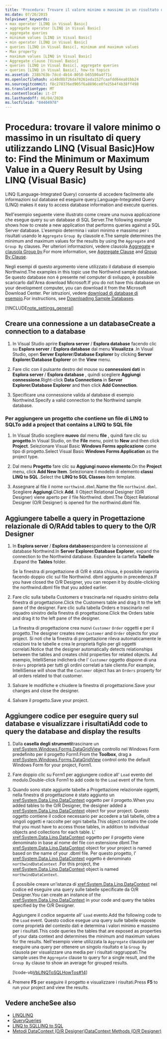 ```yaml
---
title: 'Procedura: Trovare il valore minimo o massimo in un risultato di query usando LINQ'
ms.date: 07/20/2015
helpviewer_keywords:
- max operator [LINQ in Visual Basic]
- aggregate operator [LINQ in Visual Basic]
- aggregate queries
- minimum values [LINQ in Visual Basic]
- min operator [LINQ in Visual Basic]
- queries [LINQ in Visual Basic], minimum and maximum values
- Max property
- maximum values [LINQ in Visual Basic]
- Aggregate clause [Visual Basic]
- queries [LINQ in Visual Basic], aggregate queries
- queries [LINQ in Visual Basic], how-to topics
ms.assetid: 238b763b-7dcd-4b14-8050-b65500a4f71c
ms.openlocfilehash: a148d8b726da78261eda152fcaafdd64ea01bb24
ms.sourcegitcommit: f8c270376ed905f6a8896ce0fe25b4f4b38ff498
ms.translationtype: MT
ms.contentlocale: it-IT
ms.lasthandoff: 06/04/2020
ms.locfileid: "84404978"
---
```

# <a name="how-to-find-the-minimum-or-maximum-value-in-a-query-result-by-using-linq-visual-basic"></a><span data-ttu-id="c7037-102">Procedura: trovare il valore minimo o massimo in un risultato di query utilizzando LINQ (Visual Basic)</span><span class="sxs-lookup"><span data-stu-id="c7037-102">How to: Find the Minimum or Maximum Value in a Query Result by Using LINQ (Visual Basic)</span></span>
<span data-ttu-id="c7037-103">LINQ (Language-Integrated Query) consente di accedere facilmente alle informazioni sul database ed eseguire query.</span><span class="sxs-lookup"><span data-stu-id="c7037-103">Language-Integrated Query (LINQ) makes it easy to access database information and execute queries.</span></span>  
  
 <span data-ttu-id="c7037-104">Nell'esempio seguente viene illustrato come creare una nuova applicazione che esegue query su un database di SQL Server.</span><span class="sxs-lookup"><span data-stu-id="c7037-104">The following example shows how to create a new application that performs queries against a SQL Server database.</span></span> <span data-ttu-id="c7037-105">L'esempio determina i valori minimo e massimo per i risultati usando le `Aggregate` `Group By` clausole e.</span><span class="sxs-lookup"><span data-stu-id="c7037-105">The sample determines the minimum and maximum values for the results by using the `Aggregate` and `Group By` clauses.</span></span> <span data-ttu-id="c7037-106">Per ulteriori informazioni, vedere clausola [Aggregate](../../../language-reference/queries/aggregate-clause.md) e [clausola Group by](../../../language-reference/queries/group-by-clause.md).</span><span class="sxs-lookup"><span data-stu-id="c7037-106">For more information, see [Aggregate Clause](../../../language-reference/queries/aggregate-clause.md) and [Group By Clause](../../../language-reference/queries/group-by-clause.md).</span></span>  
  
 <span data-ttu-id="c7037-107">Negli esempi di questo argomento viene utilizzato il database di esempio Northwind.</span><span class="sxs-lookup"><span data-stu-id="c7037-107">The examples in this topic use the Northwind sample database.</span></span> <span data-ttu-id="c7037-108">Se questo database non è presente nel computer di sviluppo, è possibile scaricarlo dall'Area download Microsoft.</span><span class="sxs-lookup"><span data-stu-id="c7037-108">If you do not have this database on your development computer, you can download it from the Microsoft Download Center.</span></span> <span data-ttu-id="c7037-109">Per istruzioni, vedere [download di database di esempio](../../../../framework/data/adonet/sql/linq/downloading-sample-databases.md).</span><span class="sxs-lookup"><span data-stu-id="c7037-109">For instructions, see [Downloading Sample Databases](../../../../framework/data/adonet/sql/linq/downloading-sample-databases.md).</span></span>  
  
[!INCLUDE[note_settings_general](~/includes/note-settings-general-md.md)]  
  
## <a name="create-a-connection-to-a-database"></a><span data-ttu-id="c7037-110">Creare una connessione a un database</span><span class="sxs-lookup"><span data-stu-id="c7037-110">Create a connection to a database</span></span>  
  
1. <span data-ttu-id="c7037-111">In Visual Studio aprire **Esplora server** / **Esplora database** facendo clic su **Esplora server** / **Esplora database** dal menu **Visualizza** .</span><span class="sxs-lookup"><span data-stu-id="c7037-111">In Visual Studio, open **Server Explorer**/**Database Explorer** by clicking **Server Explorer**/**Database Explorer** on the **View** menu.</span></span>  
  
2. <span data-ttu-id="c7037-112">Fare clic con il pulsante destro del mouse su **connessioni dati** in **Esplora server** / **Esplora database** , quindi scegliere **Aggiungi connessione**.</span><span class="sxs-lookup"><span data-stu-id="c7037-112">Right-click **Data Connections** in **Server Explorer**/**Database Explorer** and then click **Add Connection**.</span></span>  
  
3. <span data-ttu-id="c7037-113">Specificare una connessione valida al database di esempio Northwind.</span><span class="sxs-lookup"><span data-stu-id="c7037-113">Specify a valid connection to the Northwind sample database.</span></span>  
  
### <a name="to-add-a-project-that-contains-a-linq-to-sql-file"></a><span data-ttu-id="c7037-114">Per aggiungere un progetto che contiene un file di LINQ to SQL</span><span class="sxs-lookup"><span data-stu-id="c7037-114">To add a project that contains a LINQ to SQL file</span></span>  
  
1. <span data-ttu-id="c7037-115">In Visual Studio scegliere **nuovo** dal menu **file** , quindi fare clic su **progetto**.</span><span class="sxs-lookup"><span data-stu-id="c7037-115">In Visual Studio, on the **File** menu, point to **New** and then click **Project**.</span></span> <span data-ttu-id="c7037-116">Selezionare Visual Basic **Windows Forms applicazione** come tipo di progetto.</span><span class="sxs-lookup"><span data-stu-id="c7037-116">Select Visual Basic **Windows Forms Application** as the project type.</span></span>  
  
2. <span data-ttu-id="c7037-117">Dal menu **Progetto** fare clic su **Aggiungi nuovo elemento**.</span><span class="sxs-lookup"><span data-stu-id="c7037-117">On the **Project** menu, click **Add New Item**.</span></span> <span data-ttu-id="c7037-118">Selezionare il modello di elemento **classi LINQ to SQL** .</span><span class="sxs-lookup"><span data-stu-id="c7037-118">Select the **LINQ to SQL Classes** item template.</span></span>  
  
3. <span data-ttu-id="c7037-119">Assegnare al file il nome `northwind.dbml`.</span><span class="sxs-lookup"><span data-stu-id="c7037-119">Name the file `northwind.dbml`.</span></span> <span data-ttu-id="c7037-120">Scegliere **Aggiungi**.</span><span class="sxs-lookup"><span data-stu-id="c7037-120">Click **Add**.</span></span> <span data-ttu-id="c7037-121">Il Object Relational Designer (O/R Designer) viene aperto per il file Northwind. dbml.</span><span class="sxs-lookup"><span data-stu-id="c7037-121">The Object Relational Designer (O/R Designer) is opened for the northwind.dbml file.</span></span>  
  
## <a name="add-tables-to-query-to-the-or-designer"></a><span data-ttu-id="c7037-122">Aggiungere tabelle a query in Progettazione relazionale di O/R</span><span class="sxs-lookup"><span data-stu-id="c7037-122">Add tables to query to the O/R Designer</span></span>  
  
1. <span data-ttu-id="c7037-123">In **Esplora server** / **Esplora database**espandere la connessione al database Northwind.</span><span class="sxs-lookup"><span data-stu-id="c7037-123">In **Server Explorer**/**Database Explorer**, expand the connection to the Northwind database.</span></span> <span data-ttu-id="c7037-124">Espandere la cartella **Tabelle** .</span><span class="sxs-lookup"><span data-stu-id="c7037-124">Expand the **Tables** folder.</span></span>  
  
     <span data-ttu-id="c7037-125">Se la finestra di progettazione di O/R è stata chiusa, è possibile riaprirla facendo doppio clic sul file Northwind. dbml aggiunto in precedenza.</span><span class="sxs-lookup"><span data-stu-id="c7037-125">If you have closed the O/R Designer, you can reopen it by double-clicking the northwind.dbml file that you added earlier.</span></span>  
  
2. <span data-ttu-id="c7037-126">Fare clic sulla tabella Customers e trascinarla nel riquadro sinistro della finestra di progettazione.</span><span class="sxs-lookup"><span data-stu-id="c7037-126">Click the Customers table and drag it to the left pane of the designer.</span></span> <span data-ttu-id="c7037-127">Fare clic sulla tabella Orders e trascinarlo nel riquadro sinistro della finestra di progettazione.</span><span class="sxs-lookup"><span data-stu-id="c7037-127">Click the Orders table and drag it to the left pane of the designer.</span></span>  
  
     <span data-ttu-id="c7037-128">La finestra di progettazione crea nuovi `Customer` `Order` oggetti e per il progetto.</span><span class="sxs-lookup"><span data-stu-id="c7037-128">The designer creates new `Customer` and `Order` objects for your project.</span></span> <span data-ttu-id="c7037-129">Si noti che la finestra di progettazione rileva automaticamente le relazioni tra le tabelle e crea le proprietà figlio per gli oggetti correlati.</span><span class="sxs-lookup"><span data-stu-id="c7037-129">Notice that the designer automatically detects relationships between the tables and creates child properties for related objects.</span></span> <span data-ttu-id="c7037-130">Ad esempio, IntelliSense indicherà che l' `Customer` oggetto dispone di una `Orders` proprietà per tutti gli ordini correlati a tale cliente.</span><span class="sxs-lookup"><span data-stu-id="c7037-130">For example, IntelliSense will show that the `Customer` object has an `Orders` property for all orders related to that customer.</span></span>  
  
3. <span data-ttu-id="c7037-131">Salvare le modifiche e chiudere la finestra di progettazione.</span><span class="sxs-lookup"><span data-stu-id="c7037-131">Save your changes and close the designer.</span></span>  
  
4. <span data-ttu-id="c7037-132">Salvare il progetto.</span><span class="sxs-lookup"><span data-stu-id="c7037-132">Save your project.</span></span>  
  
## <a name="add-code-to-query-the-database-and-display-the-results"></a><span data-ttu-id="c7037-133">Aggiungere codice per eseguire query sul database e visualizzare i risultati</span><span class="sxs-lookup"><span data-stu-id="c7037-133">Add code to query the database and display the results</span></span>  
  
1. <span data-ttu-id="c7037-134">Dalla **casella degli strumenti**trascinare un <xref:System.Windows.Forms.DataGridView> controllo nel Windows Form predefinito per il progetto Form1.</span><span class="sxs-lookup"><span data-stu-id="c7037-134">From the **Toolbox**, drag a <xref:System.Windows.Forms.DataGridView> control onto the default Windows Form for your project, Form1.</span></span>  
  
2. <span data-ttu-id="c7037-135">Fare doppio clic su Form1 per aggiungere codice all' `Load` evento del modulo.</span><span class="sxs-lookup"><span data-stu-id="c7037-135">Double-click Form1 to add code to the `Load` event of the form.</span></span>  
  
3. <span data-ttu-id="c7037-136">Quando sono state aggiunte tabelle a Progettazione relazionale oggetti, nella finestra di progettazione è stato aggiunto un <xref:System.Data.Linq.DataContext> oggetto per il progetto.</span><span class="sxs-lookup"><span data-stu-id="c7037-136">When you added tables to the O/R Designer, the designer added a <xref:System.Data.Linq.DataContext> object for your project.</span></span> <span data-ttu-id="c7037-137">Questo oggetto contiene il codice necessario per accedere a tali tabelle, oltre a singoli oggetti e raccolte per ogni tabella.</span><span class="sxs-lookup"><span data-stu-id="c7037-137">This object contains the code that you must have to access those tables, in addition to individual objects and collections for each table.</span></span> <span data-ttu-id="c7037-138">L' <xref:System.Data.Linq.DataContext> oggetto per il progetto viene denominato in base al nome del file con estensione dbml.</span><span class="sxs-lookup"><span data-stu-id="c7037-138">The <xref:System.Data.Linq.DataContext> object for your project is named based on the name of your .dbml file.</span></span> <span data-ttu-id="c7037-139">Per questo progetto, l' <xref:System.Data.Linq.DataContext> oggetto è denominato `northwindDataContext` .</span><span class="sxs-lookup"><span data-stu-id="c7037-139">For this project, the <xref:System.Data.Linq.DataContext> object is named `northwindDataContext`.</span></span>  
  
     <span data-ttu-id="c7037-140">È possibile creare un'istanza di <xref:System.Data.Linq.DataContext> nel codice ed eseguire una query sulle tabelle specificate da O/R Designer.</span><span class="sxs-lookup"><span data-stu-id="c7037-140">You can create an instance of the <xref:System.Data.Linq.DataContext> in your code and query the tables specified by the O/R Designer.</span></span>  
  
     <span data-ttu-id="c7037-141">Aggiungere il codice seguente all' `Load` evento.</span><span class="sxs-lookup"><span data-stu-id="c7037-141">Add the following code to the `Load` event.</span></span> <span data-ttu-id="c7037-142">Questo codice esegue una query sulle tabelle esposte come proprietà del contesto dati e determina i valori minimo e massimo per i risultati.</span><span class="sxs-lookup"><span data-stu-id="c7037-142">This code queries the tables that are exposed as properties of your data context and determines the minimum and maximum values for the results.</span></span> <span data-ttu-id="c7037-143">Nell'esempio viene utilizzata la `Aggregate` clausola per eseguire una query per ottenere un singolo risultato e la `Group By` clausola per visualizzare una media per i risultati raggruppati.</span><span class="sxs-lookup"><span data-stu-id="c7037-143">The sample uses the `Aggregate` clause to query for a single result, and the `Group By` clause to show an average for grouped results.</span></span>  
  
     [!code-vb[VbLINQToSQLHowTos#14](~/samples/snippets/visualbasic/VS_Snippets_VBCSharp/VbLINQtoSQLHowTos/VB/Form7.vb#14)]  
  
4. <span data-ttu-id="c7037-144">Premere **F5** per eseguire il progetto e visualizzare i risultati.</span><span class="sxs-lookup"><span data-stu-id="c7037-144">Press **F5** to run your project and view the results.</span></span>  
  
## <a name="see-also"></a><span data-ttu-id="c7037-145">Vedere anche</span><span class="sxs-lookup"><span data-stu-id="c7037-145">See also</span></span>

- [<span data-ttu-id="c7037-146">LINQ</span><span class="sxs-lookup"><span data-stu-id="c7037-146">LINQ</span></span>](index.md)
- [<span data-ttu-id="c7037-147">Query</span><span class="sxs-lookup"><span data-stu-id="c7037-147">Queries</span></span>](../../../language-reference/queries/index.md)
- [<span data-ttu-id="c7037-148">LINQ to SQL</span><span class="sxs-lookup"><span data-stu-id="c7037-148">LINQ to SQL</span></span>](../../../../framework/data/adonet/sql/linq/index.md)
- [<span data-ttu-id="c7037-149">Metodi DataContext (O/R Designer)</span><span class="sxs-lookup"><span data-stu-id="c7037-149">DataContext Methods (O/R Designer)</span></span>](/visualstudio/data-tools/datacontext-methods-o-r-designer)
